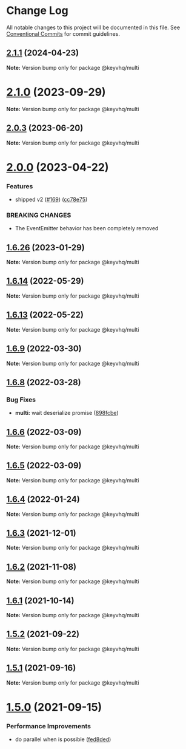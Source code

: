 # Change Log

All notable changes to this project will be documented in this file.
See [Conventional Commits](https://conventionalcommits.org) for commit guidelines.

## [2.1.1](https://github.com/microlinkhq/keyv/compare/v2.1.0...v2.1.1) (2024-04-23)

**Note:** Version bump only for package @keyvhq/multi

# [2.1.0](https://github.com/microlinkhq/keyv/compare/v2.0.3...v2.1.0) (2023-09-29)

**Note:** Version bump only for package @keyvhq/multi

## [2.0.3](https://github.com/microlinkhq/keyv/compare/v2.0.2...v2.0.3) (2023-06-20)

**Note:** Version bump only for package @keyvhq/multi

# [2.0.0](https://github.com/microlinkhq/keyv/compare/v1.6.28...v2.0.0) (2023-04-22)

### Features

* shipped v2 ([#169](https://github.com/microlinkhq/keyv/issues/169)) ([cc78e75](https://github.com/microlinkhq/keyv/commit/cc78e75b281111c7e57e30d7554b9772c83f2baa))

### BREAKING CHANGES

* The EventEmitter behavior has been completely removed

## [1.6.26](https://github.com/microlinkhq/keyvhq/compare/v1.6.25...v1.6.26) (2023-01-29)

**Note:** Version bump only for package @keyvhq/multi

## [1.6.14](https://github.com/microlinkhq/keyvhq/compare/v1.6.13...v1.6.14) (2022-05-29)

**Note:** Version bump only for package @keyvhq/multi

## [1.6.13](https://github.com/microlinkhq/keyvhq/compare/v1.6.12...v1.6.13) (2022-05-22)

**Note:** Version bump only for package @keyvhq/multi

## [1.6.9](https://github.com/microlinkhq/keyvhq/compare/v1.6.8...v1.6.9) (2022-03-30)

**Note:** Version bump only for package @keyvhq/multi

## [1.6.8](https://github.com/microlinkhq/keyvhq/compare/v1.6.7...v1.6.8) (2022-03-28)

### Bug Fixes

* **multi:** wait deserialize promise ([898fcbe](https://github.com/microlinkhq/keyvhq/commit/898fcbe10f63dcf933cc7b713118560515afe2fd))

## [1.6.6](https://github.com/microlinkhq/keyvhq/compare/v1.6.4...v1.6.6) (2022-03-09)

**Note:** Version bump only for package @keyvhq/multi

## [1.6.5](https://github.com/microlinkhq/keyvhq/compare/v1.6.4...v1.6.5) (2022-03-09)

**Note:** Version bump only for package @keyvhq/multi

## [1.6.4](https://github.com/microlinkhq/keyvhq/compare/v1.6.3...v1.6.4) (2022-01-24)

**Note:** Version bump only for package @keyvhq/multi

## [1.6.3](https://github.com/microlinkhq/keyvhq/compare/v1.6.2...v1.6.3) (2021-12-01)

**Note:** Version bump only for package @keyvhq/multi

## [1.6.2](https://github.com/microlinkhq/keyvhq/compare/v1.6.1...v1.6.2) (2021-11-08)

**Note:** Version bump only for package @keyvhq/multi

## [1.6.1](https://github.com/microlinkhq/keyvhq/compare/v1.6.0...v1.6.1) (2021-10-14)

**Note:** Version bump only for package @keyvhq/multi

## [1.5.2](https://github.com/microlinkhq/keyvhq/compare/v1.5.1...v1.5.2) (2021-09-22)

**Note:** Version bump only for package @keyvhq/multi

## [1.5.1](https://github.com/microlinkhq/keyvhq/compare/v1.5.0...v1.5.1) (2021-09-16)

**Note:** Version bump only for package @keyvhq/multi

# [1.5.0](https://github.com/microlinkhq/keyvhq/compare/v1.4.0...v1.5.0) (2021-09-15)

### Performance Improvements

* do parallel when is possible ([fed8ded](https://github.com/microlinkhq/keyvhq/commit/fed8dedf5d022fd51bbe556bff65e2962141a0c0))
